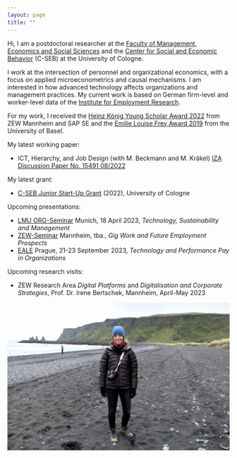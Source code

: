 ```yaml
---
layout: page
title: ""
---
```


Hi, I am a postdoctoral researcher at the [Faculty of Management, Economics and Social Sciences](https://pwl.uni-koeln.de/en/team/professors/dr-elisa-gerten) and the [Center for Social and Economic Behavior](https://c-seb.de/en/) (C-SEB) at the University of Cologne.

I work at the intersection of personnel and organizational economics, with a focus on applied microeconometrics and causal mechanisms. I am interested in how advanced technology affects organizations and management practices. My current work is based on German firm-level and worker-level data of the [Institute for Employment Research](https://www.iab.de/).

For my work, I received the [Heinz König Young Scholar Award 2022](https://www.zew.de/en/press/latest-press-releases/zew-honours-young-researcher-from-the-university-of-basel) from ZEW Mannheim and SAP SE and the [Emilie Louise Frey Award 2019](https://wwz.unibas.ch/en/faculty/awards-and-distinctions/emilie-louise-frey-preis/) from the University of Basel.

My latest working paper:

- ICT, Hierarchy, and Job Design (with M. Beckmann and M. Kräkel) [IZA Discussion Paper No. 15491 08/2022](https://www.iza.org/publications/dp/15491/information-and-communication-technology-hierarchy-and-job-design) 

My latest grant:

- [C-SEB Junior Start-Up Grant](https://c-seb.de/en/funding/grants/) (2022), University of Cologne

Upcoming presentations:

- [LMU ORG-Seminar](https://www.isto.bwl.uni-muenchen.de/forschung/seminare/org_seminar/index.html) Munich, 18 April 2023, _Technology, Sustainability and Management_
- [ZEW-Seminar](https://www.zew.de/veranstaltungen-und-weiterbildung/veranstaltungen-fuer-die-wissenschaft/research-seminare) Mannheim, tba., _Gig Work and Future Employment Prospects_
- [EALE](https://eale2023prague.eu/) Prague, 21-23 September 2023, _Technology and Performance Pay in Organizations_

Upcoming research visits:

- ZEW Research Area _Digital Platforms_ and _Digitalisation and Corporate Strategies_, Prof. Dr. Irene Bertschek, Mannheim, April-May 2023


![Elisa Gerten](/Island.jpg)
